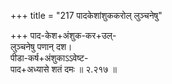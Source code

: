 +++
title = "217 पादकेशांशुककरोल् लुञ्चनेषु"

+++
पाद-केश+अंशुक-कर+उल्-  
लुञ्चनेषु पणान् दश।  
पीडा-कर्ष+अंशुकाऽऽवेष्ट-  
पाद+अध्यासे शतं दमः  ॥ २.२१७ ॥